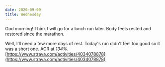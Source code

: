 ```yaml
---
date: 2020-09-09
title: Wednesday
---
```


God morning! Think I will go for a lunch run later. Body feels rested and restored since the marathon.

Well, I'll need a few more days of rest. Today's run didn't feel too good so it was a short one. ACR at *134%*.
[https://www.strava.com/activities/4034078878](https://www.strava.com/activities/4034078878)

